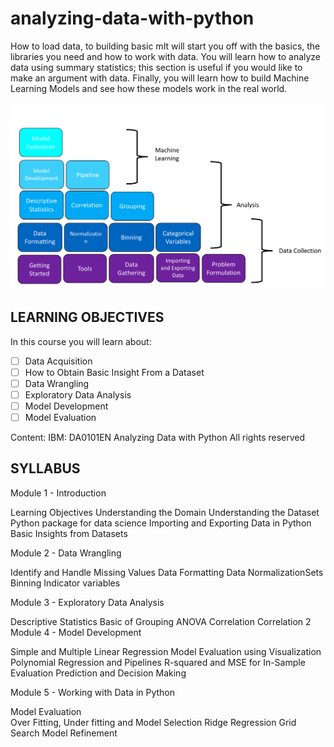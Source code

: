 # analyzing-data-with-python
How to load data, to building basic mIt will start you off with the basics, the libraries you need and how to work with data. You will learn how to analyze data using summary statistics; this section is useful if you would like to make an argument with data. Finally, you will learn how to build Machine Learning Models and see how these models work in the real world. 

![Introduction](https://github.com/raineydavid/analyzing-data-with-python/blob/master/Introduction.png)

## LEARNING OBJECTIVES
In this course you will learn about:

- [ ] Data Acquisition  
- [ ] How to Obtain Basic Insight From a Dataset  
- [ ] Data Wrangling  
- [ ] Exploratory Data Analysis  
- [ ] Model Development  
- [ ] Model Evaluation  

Content:
IBM: DA0101EN
Analyzing Data with Python
All rights reserved


## SYLLABUS
Module 1 - Introduction

Learning Objectives
Understanding the Domain
Understanding the  Dataset
Python package for data science
Importing and Exporting Data in Python
Basic Insights from Datasets

Module 2 - Data Wrangling

Identify and Handle Missing Values
Data Formatting
Data NormalizationSets
Binning
Indicator variables

Module 3 -  Exploratory Data Analysis

Descriptive Statistics
Basic of Grouping
ANOVA
Correlation
Correlation 2
Module 4 - Model Development

Simple and Multiple Linear Regression
Model Evaluation using Visualization
Polynomial Regression and Pipelines
R-squared and MSE for In-Sample Evaluation
Prediction and Decision Making

Module 5 - Working with Data in Python

Model  Evaluation    
Over Fitting, Under fitting and Model Selection 
Ridge Regression
Grid Search 
Model Refinement 
